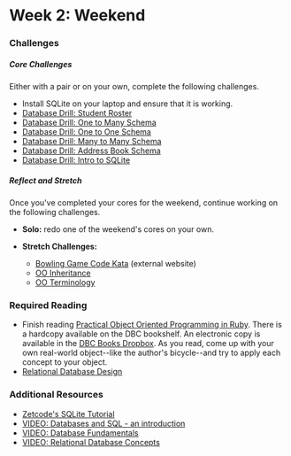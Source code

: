 # Week 2:  Weekend

### Challenges

##### Core Challenges
Either with a pair or on your own, complete the following challenges.
- Install SQLite on your laptop and ensure that it is working.
- [Database Drill: Student Roster](https://github.com/bobolinks-2014/database-drill-student-roster-challenge)
- [Database Drill: One to Many Schema](https://github.com/bobolinks-2014/database-drill-one-to-many-schema-challenge)
- [Database Drill: One to One Schema](https://github.com/bobolinks-2014/database-drill-one-to-one-schema-challenge)
- [Database Drill: Many to Many Schema](https://github.com/bobolinks-2014/database-drill-many-to-many-schema-challenge)
- [Database Drill: Address Book Schema](https://github.com/bobolinks-2014/db-drill-address-book-schema-challenge)
- [Database Drill: Intro to SQLite](https://github.com/bobolinks-2014/database-drill-intro-to-sqlite-challenge)

##### Reflect and Stretch
Once you've completed your cores for the weekend, continue working on the following challenges.

- **Solo:** redo one of the weekend's cores on your own.

- **Stretch Challenges:**
  - [Bowling Game Code Kata](http://content.codersdojo.org/code-kata-catalogue/bowling-game/) (external website)
  - [OO Inheritance](https://github.com/bobolinks-2014/p5-oo-inheritance-challenge)
  - [OO Terminology](https://github.com/bobolinks-2014/p6-oo-terminology-challenge)

### Required Reading
- Finish reading [Practical Object Oriented Programming in Ruby](https://www.dropbox.com/s/82gx9sf00vmonad/Practical%20Object%20Oriented%20Design%20in%20Ruby.pdf).  There is a hardcopy available on the DBC bookshelf.  An electronic copy is available in the [DBC Books Dropbox](https://www.dropbox.com/sh/cyje5e6cfk708al/USop5LBSQA).  As you read, come up with your own real-world object--like the author's bicycle--and try to apply each concept to your object.
- [Relational Database Design](http://www.ntu.edu.sg/home/ehchua/programming/sql/Relational_Database_Design.html)

### Additional Resources
- [Zetcode's SQLite Tutorial](http://zetcode.com/db/sqlite/)
- [VIDEO: Databases and SQL - an introduction](http://www.youtube.com/watch?v=SVV7HjKmFY4)
- [VIDEO: Database Fundamentals](http://www.youtube.com/watch?v=xNJZYX6tpWU)
- [VIDEO: Relational Database Concepts](https://www.youtube.com/watch?v=NvrpuBAMddw)
